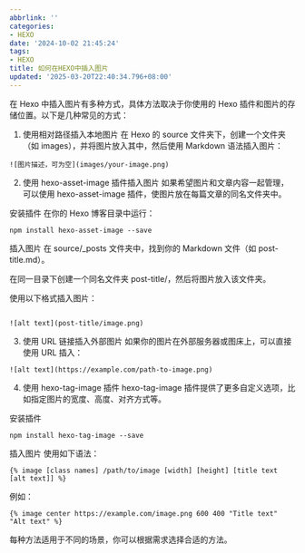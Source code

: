 ```yaml
---
abbrlink: ''
categories:
- HEXO
date: '2024-10-02 21:45:24'
tags:
- HEXO
title: 如何在HEXO中插入图片
updated: '2025-03-20T22:40:34.796+08:00'
---
```

在 Hexo 中插入图片有多种方式，具体方法取决于你使用的 Hexo 插件和图片的存储位置。以下是几种常见的方式：

1. 使用相对路径插入本地图片
   在 Hexo 的 source 文件夹下，创建一个文件夹（如 images），并将图片放入其中，然后使用 Markdown 语法插入图片：

```
![图片描述，可为空](images/your-image.png)
```

2. 使用 hexo-asset-image 插件插入图片
   如果希望图片和文章内容一起管理，可以使用 hexo-asset-image 插件，使图片放在每篇文章的同名文件夹中。

安装插件
在你的 Hexo 博客目录中运行：

```
npm install hexo-asset-image --save
```

插入图片
在 source/_posts 文件夹中，找到你的 Markdown 文件（如 post-title.md）。

在同一目录下创建一个同名文件夹 post-title/，然后将图片放入该文件夹。

使用以下格式插入图片：

```

![alt text](post-title/image.png)
```

3. 使用 URL 链接插入外部图片
   如果你的图片在外部服务器或图床上，可以直接使用 URL 插入：

```
![alt text](https://example.com/path-to-image.png)
```

4. 使用 hexo-tag-image 插件
   hexo-tag-image 插件提供了更多自定义选项，比如指定图片的宽度、高度、对齐方式等。

安装插件

```
npm install hexo-tag-image --save
```

插入图片
使用如下语法：

```
{% image [class names] /path/to/image [width] [height] [title text [alt text]] %}
```

例如：

```
{% image center https://example.com/image.png 600 400 "Title text" "Alt text" %}
```

每种方法适用于不同的场景，你可以根据需求选择合适的方法。
